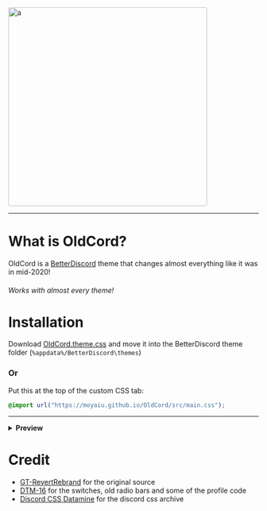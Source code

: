 <img src="https://cdn.discordapp.com/attachments/827938615958831134/928963957601996830/oldcord.png" alt="a" style="border-radius: 3px" height="400" >

---

# What is OldCord?

OldCord is a [BetterDiscord](https://betterdiscord.app " ") theme that changes almost everything like it was in mid-2020!

###### _Works with almost every theme!_

# Installation

Download [OldCord.theme.css](https://github.com/moyaiu/OldCord/blob/main/OldCord.theme.css " ") and move it into the BetterDiscord theme folder (`%appdata%/BetterDiscord\themes`)

### Or

Put this at the top of the custom CSS tab:

```css
@import url("https://moyaiu.github.io/OldCord/src/main.css");
```

---

<details>
<summary><strong>Preview</strong></summary>

# Preview

A live preview can be found [here](https://gibbu.github.io/ThemePreview/?file=https://moyaiu.github.io/OldCord/src/main.css)

### Profile Card

<img src="https://cdn.discordapp.com/attachments/827938615958831134/891988529792577536/unknown.png" alt="a" style="border-radius: 3px" >

#### With custom status

<img src="https://cdn.discordapp.com/attachments/827938615958831134/891988944978313246/unknown.png">

_Note: only color banners are invisible_

### Profile Info

<img src="https://cdn.discordapp.com/attachments/827938615958831134/881480343255937024/unknown.png" alt="a" style="border-radius: 3px" >

### Home and Wordmark

<img src="https://cdn.discordapp.com/attachments/827938615958831134/881480610663772160/unknown.png" alt="a" style="border-radius: 3px" >

### Reactions and Pings

<img src="https://cdn.discordapp.com/attachments/827938615958831134/891988048508756009/unknown.png" alt="a" style="border-radius: 3px" >

### Blurple Buttons

<img src="https://cdn.discordapp.com/attachments/827938615958831134/881481868787216424/unknown.png" alt="a" style="border-radius: 3px" >

### Switches

<img src="https://cdn.discordapp.com/attachments/827938615958831134/901495609188560918/unknown.png" alt="a" style="border-radius: 3px" >

</details>

# Credit

-   [GT-RevertRebrand](https://github.com/Goose-Nest/GT-RevertRebrand) for the original source
-   [DTM-16](https://github.com/Goose-Nest/GT-RevertRebrand) for the switches, old radio bars and some of the profile code
-   [Discord CSS Datamine](https://github.com/XYZenix/Discord-CSS-Datamine) for the discord css archive
